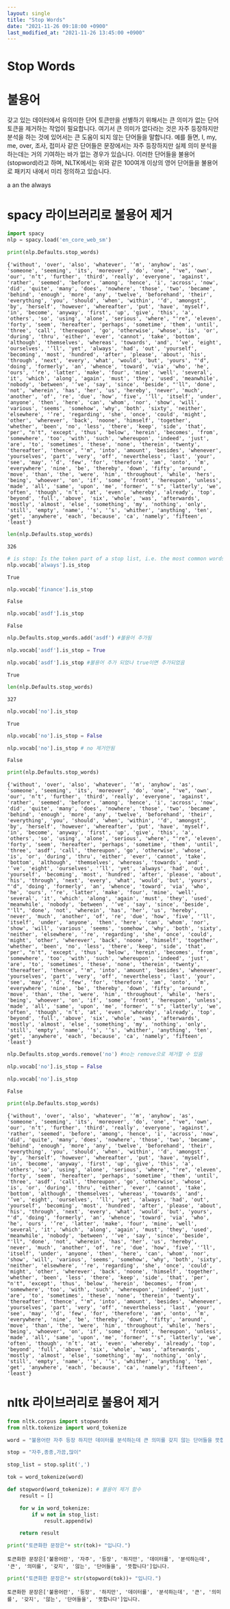 ```yaml
---
layout: single
title: "Stop Words"
date: "2021-11-26 09:18:00 +0900"
last_modified_at: "2021-11-26 13:45:00 +0900"
---
```


# Stop Words

# 불용어
갖고 있는 데이터에서 유의미한 단어 토큰만을 선별하기 위해서는 큰 의미가 없는 단어 토큰을 제거하는 작업이 필요합니다. 여기서 큰 의미가 없다라는 것은 자주 등장하지만 분석을 하는 것에 있어서는 큰 도움이 되지 않는 단어들을 말합니다. 예를 들면, I, my, me, over, 조사, 접미사 같은 단어들은 문장에서는 자주 등장하지만 실제 의미 분석을 하는데는 거의 기여하는 바가 없는 경우가 있습니다. 이러한 단어들을 불용어(stopword)라고 하며, NLTK에서는 위와 같은 100여개 이상의 영어 단어들을 불용어로 패키지 내에서 미리 정의하고 있습니다.

a  an the always

# spacy 라이브러리로 불용어 제거


```python
import spacy
nlp = spacy.load('en_core_web_sm')
```


```python
print(nlp.Defaults.stop_words)
```

    {'without', 'over', 'also', 'whatever', '‘m', 'anyhow', 'as', 'someone', 'seeming', 'its', 'moreover', 'do', 'one', "'ve", 'own', 'our', 'n‘t', 'further', 'third', 'really', 'everyone', 'against', 'rather', 'seemed', 'before', 'among', 'hence', 'i', 'across', 'now', 'did', 'quite', 'many', 'does', 'nowhere', 'those', 'two', 'became', 'behind', 'enough', 'more', 'any', 'twelve', 'beforehand', 'their', 'everything', 'you', 'should', 'when', 'within', '‘d', 'amongst', 'by', 'herself', 'however', 'whereafter', 'put', 'have', 'myself', 'in', 'become', 'anyway', 'first', 'up', 'give', 'this', 'a', 'others', 'so', 'using', 'alone', 'serious', 'where', "'re", 'eleven', 'forty', 'seem', 'hereafter', 'perhaps', 'sometime', 'them', 'until', 'three', 'call', 'thereupon', 'go', 'otherwise', 'whose', 'is', 'or', 'during', 'thru', 'either', 'ever', 'cannot', 'take', 'bottom', 'although', 'themselves', 'whereas', 'towards', 'and', '’ve', 'eight', 'ourselves', '’ll', 'yet', 'always', 'had', 'out', 'yourself', 'becoming', 'most', 'hundred', 'after', 'please', 'about', 'his', 'through', 'next', 'every', 'what', 'would', 'but', 'yours', "'d", 'doing', 'formerly', 'an', 'whence', 'toward', 'via', 'who', 'he', 'ours', '’re', 'latter', 'make', 'four', 'mine', 'well', 'several', 'it', 'which', 'along', 'again', 'must', 'they', 'used', 'meanwhile', 'nobody', 'between', '‘ve', 'say', 'since', 'beside', "'ll", 'done', 'not', 'wherein', 'has', 'her', 'us', 'hereby', 'never', 'much', 'another', 'of', 're', 'due', 'how', 'five', '‘ll', 'itself', 'under', 'anyone', 'then', 'here', 'can', 'whom', 'nor', 'show', 'will', 'various', 'seems', 'somehow', 'why', 'both', 'sixty', 'neither', 'elsewhere', '‘re', 'regarding', 'she', 'once', 'could', 'might', 'other', 'wherever', 'back', 'noone', 'himself', 'together', 'whether', 'been', 'no', 'less', 'there', 'keep', 'side', 'that', 'per', "n't", 'except', 'thus', 'below', 'herein', 'becomes', 'from', 'somewhere', 'too', 'with', 'such', 'whereupon', 'indeed', 'just', 'are', 'to', 'sometimes', 'these', 'none', 'therein', 'twenty', 'thereafter', 'thence', "'m", 'into', 'amount', 'besides', 'whenever', 'yourselves', 'part', 'very', 'off', 'nevertheless', 'last', 'your', 'see', 'may', '’d', 'few', 'for', 'therefore', 'am', 'onto', '’m', 'everywhere', 'nine', 'be', 'thereby', 'down', 'fifty', 'around', 'move', 'than', 'the', 'were', 'him', 'throughout', 'while', 'hers', 'being', 'whoever', 'on', 'if', 'some', 'front', 'hereupon', 'unless', 'made', 'all', 'same', 'upon', 'me', 'former', "'s", 'latterly', 'we', 'often', 'though', 'n’t', 'at', 'even', 'whereby', 'already', 'top', 'beyond', 'full', 'above', 'six', 'whole', 'was', 'afterwards', 'mostly', 'almost', 'else', 'something', 'my', 'nothing', 'only', 'still', 'empty', 'name', '‘s', '’s', 'whither', 'anything', 'ten', 'get', 'anywhere', 'each', 'because', 'ca', 'namely', 'fifteen', 'least'}



```python
len(nlp.Defaults.stop_words)
```




    326




```python
# is stop: Is the token part of a stop list, i.e. the most common words of the language?
nlp.vocab['always'].is_stop
```




    True




```python
nlp.vocab['finance'].is_stop
```




    False




```python
nlp.vocab['asdf'].is_stop
```




    False




```python
nlp.Defaults.stop_words.add('asdf') #불용어 추가됨
```


```python
nlp.vocab['asdf'].is_stop = True
```


```python
nlp.vocab['asdf'].is_stop #불용어 추가 되었나 true이면 추가되었음
```




    True




```python
len(nlp.Defaults.stop_words)
```




    327




```python
nlp.vocab['no'].is_stop
```




    True




```python
nlp.vocab['no'].is_stop = False
```


```python
nlp.vocab['no'].is_stop # no 제거안됨
```




    False




```python
print(nlp.Defaults.stop_words)
```

    {'without', 'over', 'also', 'whatever', '‘m', 'anyhow', 'as', 'someone', 'seeming', 'its', 'moreover', 'do', 'one', "'ve", 'own', 'our', 'n‘t', 'further', 'third', 'really', 'everyone', 'against', 'rather', 'seemed', 'before', 'among', 'hence', 'i', 'across', 'now', 'did', 'quite', 'many', 'does', 'nowhere', 'those', 'two', 'became', 'behind', 'enough', 'more', 'any', 'twelve', 'beforehand', 'their', 'everything', 'you', 'should', 'when', 'within', '‘d', 'amongst', 'by', 'herself', 'however', 'whereafter', 'put', 'have', 'myself', 'in', 'become', 'anyway', 'first', 'up', 'give', 'this', 'a', 'others', 'so', 'using', 'alone', 'serious', 'where', "'re", 'eleven', 'forty', 'seem', 'hereafter', 'perhaps', 'sometime', 'them', 'until', 'three', 'asdf', 'call', 'thereupon', 'go', 'otherwise', 'whose', 'is', 'or', 'during', 'thru', 'either', 'ever', 'cannot', 'take', 'bottom', 'although', 'themselves', 'whereas', 'towards', 'and', '’ve', 'eight', 'ourselves', '’ll', 'yet', 'always', 'had', 'out', 'yourself', 'becoming', 'most', 'hundred', 'after', 'please', 'about', 'his', 'through', 'next', 'every', 'what', 'would', 'but', 'yours', "'d", 'doing', 'formerly', 'an', 'whence', 'toward', 'via', 'who', 'he', 'ours', '’re', 'latter', 'make', 'four', 'mine', 'well', 'several', 'it', 'which', 'along', 'again', 'must', 'they', 'used', 'meanwhile', 'nobody', 'between', '‘ve', 'say', 'since', 'beside', "'ll", 'done', 'not', 'wherein', 'has', 'her', 'us', 'hereby', 'never', 'much', 'another', 'of', 're', 'due', 'how', 'five', '‘ll', 'itself', 'under', 'anyone', 'then', 'here', 'can', 'whom', 'nor', 'show', 'will', 'various', 'seems', 'somehow', 'why', 'both', 'sixty', 'neither', 'elsewhere', '‘re', 'regarding', 'she', 'once', 'could', 'might', 'other', 'wherever', 'back', 'noone', 'himself', 'together', 'whether', 'been', 'no', 'less', 'there', 'keep', 'side', 'that', 'per', "n't", 'except', 'thus', 'below', 'herein', 'becomes', 'from', 'somewhere', 'too', 'with', 'such', 'whereupon', 'indeed', 'just', 'are', 'to', 'sometimes', 'these', 'none', 'therein', 'twenty', 'thereafter', 'thence', "'m", 'into', 'amount', 'besides', 'whenever', 'yourselves', 'part', 'very', 'off', 'nevertheless', 'last', 'your', 'see', 'may', '’d', 'few', 'for', 'therefore', 'am', 'onto', '’m', 'everywhere', 'nine', 'be', 'thereby', 'down', 'fifty', 'around', 'move', 'than', 'the', 'were', 'him', 'throughout', 'while', 'hers', 'being', 'whoever', 'on', 'if', 'some', 'front', 'hereupon', 'unless', 'made', 'all', 'same', 'upon', 'me', 'former', "'s", 'latterly', 'we', 'often', 'though', 'n’t', 'at', 'even', 'whereby', 'already', 'top', 'beyond', 'full', 'above', 'six', 'whole', 'was', 'afterwards', 'mostly', 'almost', 'else', 'something', 'my', 'nothing', 'only', 'still', 'empty', 'name', '‘s', '’s', 'whither', 'anything', 'ten', 'get', 'anywhere', 'each', 'because', 'ca', 'namely', 'fifteen', 'least'}



```python
nlp.Defaults.stop_words.remove('no') #no는 remove으로 제거할 수 있음
```


```python
nlp.vocab['no'].is_stop = False
```


```python
nlp.vocab['no'].is_stop
```




    False




```python
print(nlp.Defaults.stop_words)
```

    {'without', 'over', 'also', 'whatever', '‘m', 'anyhow', 'as', 'someone', 'seeming', 'its', 'moreover', 'do', 'one', "'ve", 'own', 'our', 'n‘t', 'further', 'third', 'really', 'everyone', 'against', 'rather', 'seemed', 'before', 'among', 'hence', 'i', 'across', 'now', 'did', 'quite', 'many', 'does', 'nowhere', 'those', 'two', 'became', 'behind', 'enough', 'more', 'any', 'twelve', 'beforehand', 'their', 'everything', 'you', 'should', 'when', 'within', '‘d', 'amongst', 'by', 'herself', 'however', 'whereafter', 'put', 'have', 'myself', 'in', 'become', 'anyway', 'first', 'up', 'give', 'this', 'a', 'others', 'so', 'using', 'alone', 'serious', 'where', "'re", 'eleven', 'forty', 'seem', 'hereafter', 'perhaps', 'sometime', 'them', 'until', 'three', 'asdf', 'call', 'thereupon', 'go', 'otherwise', 'whose', 'is', 'or', 'during', 'thru', 'either', 'ever', 'cannot', 'take', 'bottom', 'although', 'themselves', 'whereas', 'towards', 'and', '’ve', 'eight', 'ourselves', '’ll', 'yet', 'always', 'had', 'out', 'yourself', 'becoming', 'most', 'hundred', 'after', 'please', 'about', 'his', 'through', 'next', 'every', 'what', 'would', 'but', 'yours', "'d", 'doing', 'formerly', 'an', 'whence', 'toward', 'via', 'who', 'he', 'ours', '’re', 'latter', 'make', 'four', 'mine', 'well', 'several', 'it', 'which', 'along', 'again', 'must', 'they', 'used', 'meanwhile', 'nobody', 'between', '‘ve', 'say', 'since', 'beside', "'ll", 'done', 'not', 'wherein', 'has', 'her', 'us', 'hereby', 'never', 'much', 'another', 'of', 're', 'due', 'how', 'five', '‘ll', 'itself', 'under', 'anyone', 'then', 'here', 'can', 'whom', 'nor', 'show', 'will', 'various', 'seems', 'somehow', 'why', 'both', 'sixty', 'neither', 'elsewhere', '‘re', 'regarding', 'she', 'once', 'could', 'might', 'other', 'wherever', 'back', 'noone', 'himself', 'together', 'whether', 'been', 'less', 'there', 'keep', 'side', 'that', 'per', "n't", 'except', 'thus', 'below', 'herein', 'becomes', 'from', 'somewhere', 'too', 'with', 'such', 'whereupon', 'indeed', 'just', 'are', 'to', 'sometimes', 'these', 'none', 'therein', 'twenty', 'thereafter', 'thence', "'m", 'into', 'amount', 'besides', 'whenever', 'yourselves', 'part', 'very', 'off', 'nevertheless', 'last', 'your', 'see', 'may', '’d', 'few', 'for', 'therefore', 'am', 'onto', '’m', 'everywhere', 'nine', 'be', 'thereby', 'down', 'fifty', 'around', 'move', 'than', 'the', 'were', 'him', 'throughout', 'while', 'hers', 'being', 'whoever', 'on', 'if', 'some', 'front', 'hereupon', 'unless', 'made', 'all', 'same', 'upon', 'me', 'former', "'s", 'latterly', 'we', 'often', 'though', 'n’t', 'at', 'even', 'whereby', 'already', 'top', 'beyond', 'full', 'above', 'six', 'whole', 'was', 'afterwards', 'mostly', 'almost', 'else', 'something', 'my', 'nothing', 'only', 'still', 'empty', 'name', '‘s', '’s', 'whither', 'anything', 'ten', 'get', 'anywhere', 'each', 'because', 'ca', 'namely', 'fifteen', 'least'}


# nltk 라이브러리로 불용어 제거



```python
from nltk.corpus import stopwords
from nltk.tokenize import word_tokenize

```


```python
word = "불용어란 자주 등장 하지만 데이터를 분석하는데 큰 의미를 갖지 않는 단어들을 뜻합니다"
```


```python
stop = "자주,종종,가끔,많이"
```


```python
stop_list = stop.split(',')
```


```python
tok = word_tokenize(word)
```


```python
def stopword(word_tokenize): # 불용어 제거 함수
    result = []

    for w in word_tokenize:
        if w not in stop_list:
            result.append(w)

    return result
```


```python
print("토큰화한 문장은"+ str(tok)+ "입니다.")
```

    토큰화한 문장은['불용어란', '자주', '등장', '하지만', '데이터를', '분석하는데', '큰', '의미를', '갖지', '않는', '단어들을', '뜻합니다']입니다.



```python
print("토큰화한 문장은"+ str(stopword(tok))+ "입니다.")
```

    토큰화한 문장은['불용어란', '등장', '하지만', '데이터를', '분석하는데', '큰', '의미를', '갖지', '않는', '단어들을', '뜻합니다']입니다.


